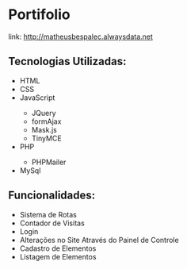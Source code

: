 # Portifolio
link: http://matheusbespalec.alwaysdata.net
## Tecnologias Utilizadas:

<ul>
  <li>HTML</li>
  <li>CSS</li>
  <li>JavaScript</li>
    <ul>
      <li>JQuery</li>
      <li>formAjax</li>
      <li>Mask.js</li>
      <li>TinyMCE</li>
    </ul>
  <li>PHP</li>
    <ul>
      <li>PHPMailer</li>
    </ul>
  <li>MySql</li>
</ul>

## Funcionalidades:

<ul>
  <li>Sistema de Rotas</li>
  <li>Contador de Visitas</li>
  <li>Login</li>
  <li>Alterações no Site Através do Painel de Controle</li>
  <li>Cadastro de Elementos</li>
  <li>Listagem de Elementos</li>
</ul>
